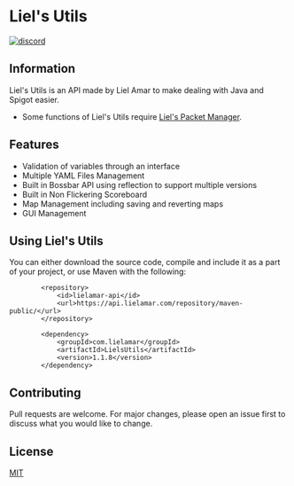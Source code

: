 # Liel's Utils

[<img alt="discord" src="https://lielamar.com/other/github_discord.png" size=1.5>](https://discord.gg/NzgBrqR)

## Information

Liel's Utils is an API made by Liel Amar to make dealing with Java and Spigot easier.
* Some functions of Liel's Utils require [Liel's Packet Manager](https://github.com/LielAmar/PacketManager).

## Features
* Validation of variables through an interface
* Multiple YAML Files Management
* Built in Bossbar API using reflection to support multiple versions
* Built in Non Flickering Scoreboard
* Map Management including saving and reverting maps
* GUI Management

## Using Liel's Utils
You can either download the source code, compile and include it as a part of your project, or use Maven with the following:

```maven
        <repository>
            <id>lielamar-api</id>
            <url>https://api.lielamar.com/repository/maven-public/</url>
        </repository>

        <dependency>
            <groupId>com.lielamar</groupId>
            <artifactId>LielsUtils</artifactId>
            <version>1.1.8</version>
        </dependency>
```

## Contributing
Pull requests are welcome. For major changes, please open an issue first to discuss what you would like to change.

## License
[MIT](https://choosealicense.com/licenses/mit/)
